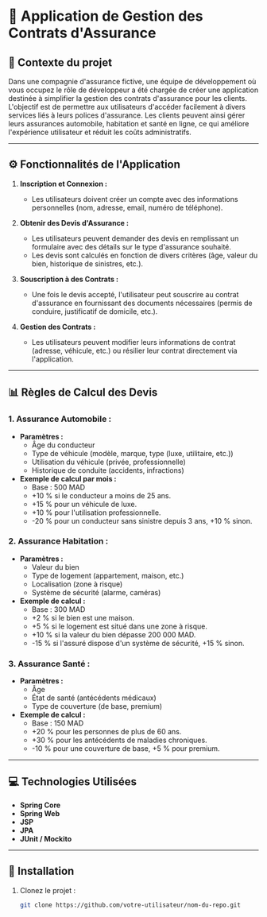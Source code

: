 # 🏢 Application de Gestion des Contrats d'Assurance

## 📜 Contexte du projet
Dans une compagnie d'assurance fictive, une équipe de développement où vous occupez le rôle de développeur a été chargée de créer une application destinée à simplifier la gestion des contrats d'assurance pour les clients. L'objectif est de permettre aux utilisateurs d'accéder facilement à divers services liés à leurs polices d'assurance. Les clients peuvent ainsi gérer leurs assurances automobile, habitation et santé en ligne, ce qui améliore l'expérience utilisateur et réduit les coûts administratifs.

---

## ⚙️ Fonctionnalités de l'Application

1. **Inscription et Connexion :**
   - Les utilisateurs doivent créer un compte avec des informations personnelles (nom, adresse, email, numéro de téléphone).

2. **Obtenir des Devis d'Assurance :**
   - Les utilisateurs peuvent demander des devis en remplissant un formulaire avec des détails sur le type d'assurance souhaité.
   - Les devis sont calculés en fonction de divers critères (âge, valeur du bien, historique de sinistres, etc.).

3. **Souscription à des Contrats :**
   - Une fois le devis accepté, l'utilisateur peut souscrire au contrat d'assurance en fournissant des documents nécessaires (permis de conduire, justificatif de domicile, etc.).

4. **Gestion des Contrats :**
   - Les utilisateurs peuvent modifier leurs informations de contrat (adresse, véhicule, etc.) ou résilier leur contrat directement via l'application.

---

## 📊 Règles de Calcul des Devis

### 1. Assurance Automobile :
- **Paramètres :**
  - Âge du conducteur
  - Type de véhicule (modèle, marque, type (luxe, utilitaire, etc.))
  - Utilisation du véhicule (privée, professionnelle)
  - Historique de conduite (accidents, infractions)
- **Exemple de calcul par mois :**
  - Base : 500 MAD
  - +10 % si le conducteur a moins de 25 ans.
  - +15 % pour un véhicule de luxe.
  - +10 % pour l'utilisation professionnelle.
  - -20 % pour un conducteur sans sinistre depuis 3 ans, +10 % sinon.

### 2. Assurance Habitation :
- **Paramètres :**
  - Valeur du bien
  - Type de logement (appartement, maison, etc.)
  - Localisation (zone à risque)
  - Système de sécurité (alarme, caméras)
- **Exemple de calcul :**
  - Base : 300 MAD
  - +2 % si le bien est une maison.
  - +5 % si le logement est situé dans une zone à risque.
  - +10 % si la valeur du bien dépasse 200 000 MAD.
  - -15 % si l'assuré dispose d'un système de sécurité, +15 % sinon.

### 3. Assurance Santé :
- **Paramètres :**
  - Âge
  - État de santé (antécédents médicaux)
  - Type de couverture (de base, premium)
- **Exemple de calcul :**
  - Base : 150 MAD
  - +20 % pour les personnes de plus de 60 ans.
  - +30 % pour les antécédents de maladies chroniques.
  - -10 % pour une couverture de base, +5 % pour premium.

---

## 💻 Technologies Utilisées
- **Spring Core**
- **Spring Web**
- **JSP**
- **JPA**
- **JUnit / Mockito**

---

## 🚀 Installation
1. Clonez le projet :
   ```bash
   git clone https://github.com/votre-utilisateur/nom-du-repo.git
